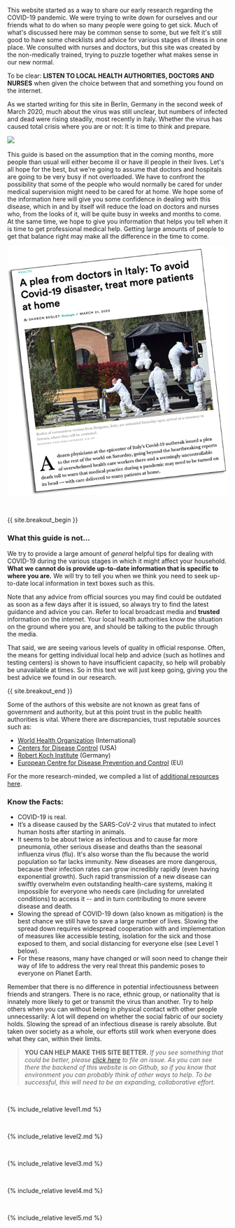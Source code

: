 This website started as a way to share our early research regarding the COVID-19 pandemic. We were trying to write down for ourselves and our friends what to do when so many people were going to get sick. Much of what's discussed here may be common sense to some, but we felt it's still good to have some checklists and advice for various stages of illness in one place. We consulted with nurses and doctors, but this site was created by the non-medically trained, trying to puzzle together what makes sense in our new normal. 

To be clear: **LISTEN TO LOCAL HEALTH AUTHORITIES, DOCTORS AND NURSES** when given the choice between that and something you found on the internet.

As we started writing for this site in Berlin, Germany in the second week of March 2020, much about the virus was still unclear, but numbers of infected and dead were rising steadily, most recently in Italy. Whether the virus has caused total crisis where you are or not: It is time to think and prepare.

![](/images/virus.png)

This guide is based on the assumption that in the coming months, more people than usual will either become ill or have ill people in their lives. Let's all hope for the best, but we're going to assume that doctors and hospitals are going to be very busy if not overloaded. We have to confront the possibility that some of the people who would normally be cared for under medical supervision might need to be cared for at home. We hope some of the information here will give you some confidence in dealing with this disease, which in and by itself will reduce the load on doctors and nurses who, from the looks of it, will be quite busy in weeks and months to come. At the same time, we hope to give you information that helps you tell when it is time to get professional medical help. Getting large amounts of people to get that balance right may make all the difference in the time to come.

[![](/images/treat-at-home.png)](https://www.statnews.com/2020/03/21/coronavirus-plea-from-italy-treat-patients-at-home/)

&nbsp;

{{ site.breakout_begin }}

### What this guide is not...

We try to provide a large amount of *general* helpful tips for dealing with COVID-19 during the various stages in which it might affect your household. **What we cannot do is provide up-to-date information that is specific to where you are.** We will try to tell you when we think you need to seek up-to-date local information in text boxes such as this.

Note that any advice from official sources you may find could be outdated as soon as a few days after it is issued, so always try to find the latest guidance and advice you can. Refer to local broadcast media and **trusted** information on the internet. Your local health authorities know the situation on the ground where you are, and should be talking to the public through the media.

That said, we are seeing various levels of quality in official response. Often, the means for getting individual local help and advice (such as hotlines and testing centers) is shown to have insufficient capacity, so help will probably be unavailable at times. So in this text we will just keep going, giving you the best advice we found in our research.

{{ site.breakout_end }}

Some of the authors of this website are not known as great fans of government and authority, but at this point trust in the public health authorities is vital. Where there are discrepancies, trust reputable sources such as:
* [World Health Organization](https://www.who.int/emergencies/diseases/novel-coronavirus-2019) (International)
* [Centers for Disease Control](https://www.cdc.gov/coronavirus/2019-ncov/index.html) (USA)
* [Robert Koch Institute](https://www.rki.de/DE/Content/InfAZ/N/Neuartiges_Coronavirus/nCoV.html) (Germany)
* [European Centre for Disease Prevention and Control](https://www.ecdc.europa.eu/en) (EU) 

For the more research-minded, we compiled a list of [additional resources here](https://covid-at-home.info/resources). 

### Know the Facts: 

  * COVID-19 is real. 
  * It’s a disease caused by the SARS-CoV-2 virus that mutated to infect human hosts after starting in animals.
  * It seems to be about twice as infectious and to cause far more pneumonia, other serious disease and deaths than the seasonal influenza virus (flu). It's also worse than the flu because the world population so far lacks immunity. New diseases are more dangerous, because their infection rates can grow incredibly rapidly (even having exponential growth). Such rapid transmission of a new disease can swiftly overwhelm even outstanding health-care systems, making it impossible for everyone who needs care (including for unrelated conditions) to access it -- and in turn contributing to more severe disease and death. 
  * Slowing the spread of COVID-19 down (also known as mitigation) is the best chance we still have to save a large number of lives. Slowing the spread down requires widespread cooperation with and implementation of measures like accessible testing, isolation for the sick and those exposed to them, and social distancing for everyone else (see Level 1 below).  
  * For these reasons, many have changed or will soon need to change their way of life to address the very real threat this pandemic poses to everyone on Planet Earth. 

Remember that there is no difference in potential infectiousness between friends and strangers. There is no race, ethnic group, or nationality that is innately more likely to get or transmit the virus than another. Try to help others when you can without being in physical contact with other people unnecessarily: A lot will depend on whether the social fabric of our society holds. Slowing the spread of an infectious disease is rarely absolute. But taken over society as a whole, our efforts still work when everyone does what they can, within their limits. 

> **YOU CAN HELP MAKE THIS SITE BETTER.** *If you see something that could be better, please [click here](https://github.com/covid-at-home/covid-at-home.github.io/issues/new) to file an issue. As you can see there the backend of this website is on Github, so if you know that environment you can probably think of other ways to help. To be successful, this will need to be an expanding, collaborative effort.*

&nbsp; 

{% include_relative level1.md %}

&nbsp; 

{% include_relative level2.md %}

&nbsp; 
 
{% include_relative level3.md %}
            
&nbsp; 
 
{% include_relative level4.md %}
        
&nbsp; 
 
{% include_relative level5.md %}
